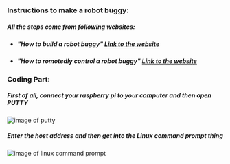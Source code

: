 ### Instructions to make a robot buggy:
##### All the steps come from following websites:
  * ##### "How to build a robot buggy" [Link to the website](https://projects.raspberrypi.org/en/projects/build-a-buggy)
  * ##### "How to romotedly control a robot buggy" [Link to the website](https://projects.raspberrypi.org/en/projects/remote-control-buggy)

### Coding Part:
##### First of all, connect your raspberry pi to your computer and then open PUTTY
![image of putty](https://images.ctfassets.net/0lvk5dbamxpi/3128zvPEmpHTiBw8mDQj5w/fcc8610ddf64e53cbef743190984afe8/PuTTY_Windows_configuration_and_connection_screen_with_profile_save_option)

##### Enter the host address and then get into the Linux command prompt thing
![image of linux command prompt](https://tutorials-raspberrypi.de/wp-content/uploads/2014/03/putty2.png)
